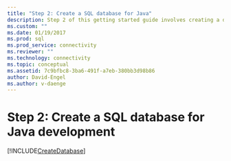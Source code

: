 ```yaml
---
title: "Step 2: Create a SQL database for Java"
description: Step 2 of this getting started guide involves creating a database in SQL Server or Azure SQL Database for use in this Java sample.
ms.custom: ""
ms.date: 01/19/2017
ms.prod: sql
ms.prod_service: connectivity
ms.reviewer: ""
ms.technology: connectivity
ms.topic: conceptual
ms.assetid: 7c9bfbc8-3ba6-491f-a7eb-380bb3d98b86
author: David-Engel
ms.author: v-daenge
---
```

# Step 2: Create a SQL database for Java development

[!INCLUDE[CreateDatabase](../../includes/createdatabase.md)]
